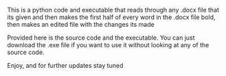 This is a python code and executable that reads through any .docx file that its given and then makes the first half of every word in the .docx file bold, then makes an edited file with the changes its made


Provided here is the source code and the executable. You can just download the .exe file if you want to use it without looking at any of the source code.


Enjoy, and for further updates stay tuned
